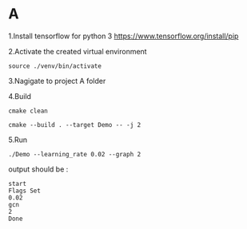 # A

1.Install tensorflow for python 3 https://www.tensorflow.org/install/pip

2.Activate the created virtual environment 

	source ./venv/bin/activate

3.Nagigate to project A folder

4.Build 
	
	cmake clean
	
	cmake --build . --target Demo -- -j 2
	
5.Run 

	./Demo --learning_rate 0.02 --graph 2

output should be :

    start
    Flags Set
    0.02
    gcn
    2
    Done


